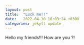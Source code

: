 ```yaml
---
layout: post
title:  "Luck me!!"
date:   2022-04-10 16:03:24 +0300
categories: jekyll update
---
```


Hello my friends!!! How are you ?!
